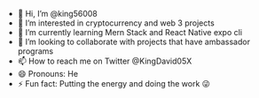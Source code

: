 - 👋 Hi, I’m @king56008
- 👀 I’m interested in cryptocurrency and web 3 projects
- 🌱 I’m currently learning Mern Stack and React Native expo cli
- 💞️ I’m looking to collaborate with projects that have ambassador programs
- 📫 How to reach me on Twitter @KingDavid05X
- 😄 Pronouns: He
- ⚡ Fun fact: Putting the energy and doing the work 😜 

<!---
king56008/king56008 is a ✨ special ✨ repository because its `README.md` (this file) appears on your GitHub profile.
You can click the Preview link to take a look at your changes.
--->
